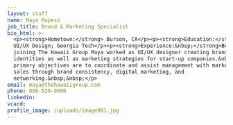 ```yaml
---
layout: staff
name: Maya Mapeso
job_title: Brand & Marketing Specialist
bio_html: >-
  <p><strong>Hometown:</strong> Burson, CA</p><p><strong>Education:</strong>
  UI/UX Design; Georgia Tech</p><p><strong>Experience:&nbsp;</strong>Before
  joining The Hawaii Group Maya worked as UI/UX designer creating brand
  identities as well as marketing strategies for start-up companies.&nbsp; Her
  primary objectives are to coordinate and assist management with marketing and
  sales through brand consistency, digital marketing, and
  networking.&nbsp;&nbsp;</p>
email: maya@thehawaiigroup.com
phone: 808-529-9990
linkedin:
vcard:
profile_image: /uploads/image001.jpg
---
```

